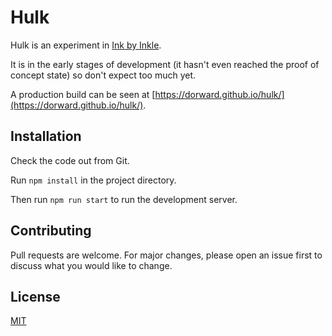 # Hulk

Hulk is an experiment in [Ink by Inkle](https://www.inklestudios.com/ink/).

It is in the early stages of development (it hasn't even reached the proof of concept state) so don't expect too much yet.

A production build can be seen at [https://dorward.github.io/hulk/](https://dorward.github.io/hulk/).

## Installation

Check the code out from Git.

Run `npm install` in the project directory.

Then run `npm run start` to run the development server.

## Contributing

Pull requests are welcome. For major changes, please open an issue first to discuss what you would like to change.

## License

[MIT](https://choosealicense.com/licenses/mit/)
